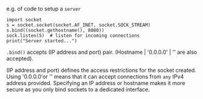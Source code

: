 e.g. of code to setup a `server`
 ```
import socket
s = socket.socket(socket.AF_INET, socket.SOCK_STREAM)
s.bind((socket.gethostname(), 8080))
sock.listen(5)  # listen for incoming connections
print("Server started...")
 ```

`.bind()` accepts (IP address and port) pair. (Hostname | '0.0.0.0' | '' are also accepted).

(IP address and port) defines the access restrictions for the socket created. Using '0.0.0.0'or '' means that it can accept connections from `any` IPv4 address provided. Specifying an IP address or hostname makes it more secure as you only bind sockets to a dedicated interface.
